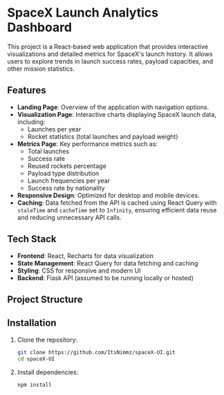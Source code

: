 # SpaceX Launch Analytics Dashboard

This project is a React-based web application that provides interactive visualizations and detailed metrics for SpaceX's launch history. It allows users to explore trends in launch success rates, payload capacities, and other mission statistics.

## Features

- **Landing Page**: Overview of the application with navigation options.
- **Visualization Page**: Interactive charts displaying SpaceX launch data, including:
  - Launches per year
  - Rocket statistics (total launches and payload weight)
- **Metrics Page**: Key performance metrics such as:
  - Total launches
  - Success rate
  - Reused rockets percentage
  - Payload type distribution
  - Launch frequencies per year
  - Success rate by nationality
- **Responsive Design**: Optimized for desktop and mobile devices.
- **Caching**: Data fetched from the API is cached using React Query with `staleTime` and `cacheTime` set to `Infinity`, ensuring efficient data reuse and reducing unnecessary API calls.

## Tech Stack

- **Frontend**: React, Recharts for data visualization
- **State Management**: React Query for data fetching and caching
- **Styling**: CSS for responsive and modern UI
- **Backend**: Flask API (assumed to be running locally or hosted)

## Project Structure


## Installation

1. Clone the repository:
   ```bash
   git clone https://github.com/ItsNimmz/spaceX-UI.git
   cd spaceX-UI
   ```

2. Install dependencies:
   ```bash
   npm install
   ```
